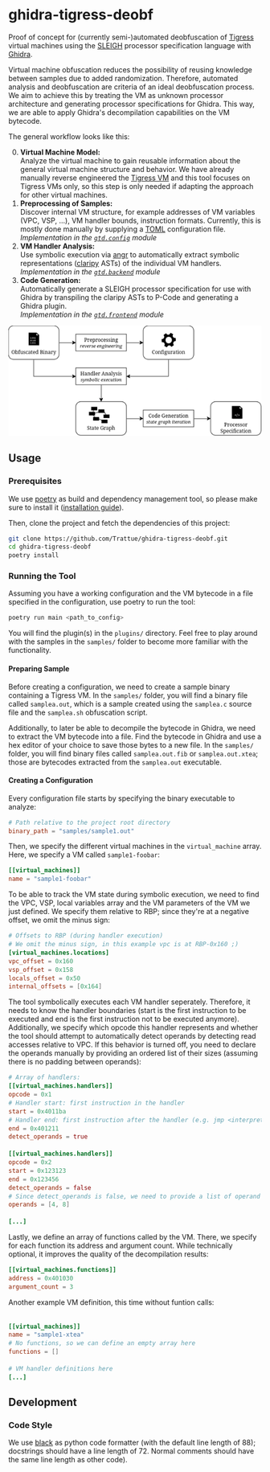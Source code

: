 # ghidra-tigress-deobf

Proof of concept for (currently semi-)automated deobfuscation of
[Tigress](https://tigress.wtf/) virtual machines using the
[SLEIGH](https://trattue.de/ghidra/languages/html/sleigh.html) processor
specification language with [Ghidra](https://ghidra-sre.org/).

Virtual machine obfuscation reduces the possibility of reusing knowledge between
samples due to added randomization. Therefore, automated analysis and
deobfuscation are criteria of an ideal deobfuscation process. We aim to achieve
this by treating the VM as unknown processor architecture and generating
processor specifications for Ghidra. This way, we are able to apply Ghidra's
decompilation capabilities on the VM bytecode.

The general workflow looks like this:

0. **Virtual Machine Model:**\
   Analyze the virtual machine to gain reusable information about the general
   virtual machine structure and behavior. We have already manually reverse
   engineered the [Tigress VM](https://tigress.wtf/virtualize.html) and this
   tool focuses on Tigress VMs only, so this step is only needed if adapting the
   approach for other virtual machines.
1. **Preprocessing of Samples:**\
   Discover internal VM structure, for example addresses of VM variables (VPC,
   VSP, ...), VM handler bounds, instruction formats. Currently, this is mostly
   done manually by supplying a [TOML](https://toml.io/) configuration file.\
   *Implementation in the [`gtd.config`](./src/gtd/config) module*
2. **VM Handler Analysis:**\
   Use symbolic execution via [angr](https://angr.io/) to automatically extract
   symbolic representations ([claripy](https://github.com/angr/claripy) ASTs) of
   the individual VM handlers.\
   *Implementation in the [`gtd.backend`](./src/gtd/backend) module*
3. **Code Generation:**\
   Automatically generate a SLEIGH processor specification for use with Ghidra
   by transpiling the claripy ASTs to P-Code and generating a Ghidra plugin.\
   *Implementation in the [`gtd.frontend`](./src/gtd/frontend) module*

![Visualization of the workflow](./docs/design_flow.png)

## Usage
### Prerequisites

We use [poetry](https://python-poetry.org/) as build and dependency management
tool, so please make sure to install it
([installation guide](https://python-poetry.org/docs/)).

Then, clone the project and fetch the dependencies of this project:

```sh
git clone https://github.com/Trattue/ghidra-tigress-deobf.git
cd ghidra-tigress-deobf
poetry install
```

### Running the Tool

Assuming you have a working configuration and the VM bytecode in a file
specified in the configuration, use poetry to run the tool:

```sh
poetry run main <path_to_config>
```

You will find the plugin(s) in the `plugins/` directory. Feel free to play
around with the samples in the `samples/` folder to become more familiar with
the functionality.

#### Preparing Sample

Before creating a configuration, we need to create a sample binary containing a
Tigress VM. In the `samples/` folder, you will find a binary file called
`samplea.out`, which is a sample created using the `samplea.c` source file and
the `samplea.sh` obfuscation script.

Additionally, to later be able to decompile the bytecode in Ghidra, we need to
extract the VM bytecode into a file. Find the bytecode in Ghidra and use a hex
editor of your choice to save those bytes to a new file. In the `samples/`
folder, you will find binary files called `samplea.out.fib` or
`samplea.out.xtea`; those are bytecodes extracted from the `samplea.out`
executable.

#### Creating a Configuration

Every configuration file starts by specifying the binary executable to analyze:

```toml
# Path relative to the project root directory
binary_path = "samples/sample1.out"
```

Then, we specify the different virtual machines in the `virtual_machine` array.
Here, we specify a VM called `sample1-foobar`:

```toml
[[virtual_machines]]
name = "sample1-foobar"
```

To be able to track the VM state during symbolic execution, we need to find the
VPC, VSP, local variables array and the VM parameters of the VM we just defined.
We specify them relative to RBP; since they're at a negative offset, we omit the
minus sign:

``` toml
# Offsets to RBP (during handler execution)
# We omit the minus sign, in this example vpc is at RBP-0x160 ;)
[virtual_machines.locations]
vpc_offset = 0x160
vsp_offset = 0x158
locals_offset = 0x50
internal_offsets = [0x164]
```

The tool symbolically executes each VM handler seperately. Therefore, it needs
to know the handler boundaries (start is the first instruction to be executed
and end is the first instruction not to be executed anymore). Additionally, we
specify which opcode this handler represents and whether the tool should attempt
to automatically detect operands by detecting read accesses relative to VPC. If
this behavior is turned off, you need to declare the operands manually by
providing an ordered list of their sizes (assuming there is no padding between
operands):

``` toml
# Array of handlers: 
[[virtual_machines.handlers]]
opcode = 0x1
# Handler start: first instruction in the handler
start = 0x4011ba
# Handler end: first instruction after the handler (e.g. jmp <interpreter_loop>)
end = 0x401211
detect_operands = true

[[virtual_machines.handlers]]
opcode = 0x2
start = 0x123123
end = 0x123456
detect_operands = false
# Since detect_operands is false, we need to provide a list of operand sizes
operands = [4, 8]

[...]
```

Lastly, we define an array of functions called by the VM. There, we specify for
each function its address and argument count. While technically optional, it
improves the quality of the decompilation results:

``` toml
[[virtual_machines.functions]]
address = 0x401030
argument_count = 3
```

Another example VM definition, this time without funtion calls:

``` toml

[[virtual_machines]]
name = "sample1-xtea"
# No functions, so we can define an empty array here
functions = []

# VM handler definitions here
[...]
```

## Development
### Code Style

We use [black](https://github.com/psf/black) as python code formatter (with the
default line length of 88); docstrings should have a line length of 72. Normal
comments should have the same line length as other code).
